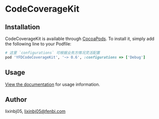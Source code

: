 # CodeCoverageKit

## Installation

CodeCoverageKit is available through [CocoaPods](https://cocoapods.org). To install
it, simply add the following line to your Podfile:

``` ruby
# 这里 `configurations` 可根据业务方情况灵活配置
pod 'YFDCodeCoverageKit', '~> 0.6', :configurations => ['Debug']
```

## Usage

[View the documentation](http://coco.zhenguanyu.com) for usage information.

## Author

lixinbj05, lixinbj05@fenbi.com
